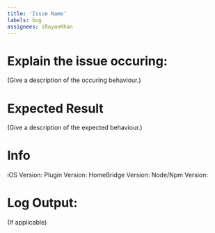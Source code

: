 ```yaml
---
title: 'Issue Name'
labels: bug
assignees: iRayanKhan
---
```

# Explain the issue occuring:
(Give a description of the occuring behaviour.)

# Expected Result
(Give a description of the expected behaviour.)

# Info
iOS Version:
Plugin Version:
HomeBridge Version:
Node/Npm Version: 

# Log Output:
(If applicable) 
